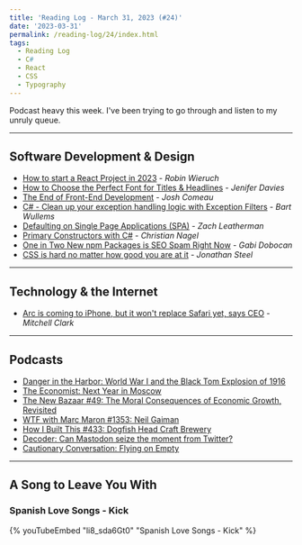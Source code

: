 ```yaml
---
title: 'Reading Log - March 31, 2023 (#24)'
date: '2023-03-31'
permalink: /reading-log/24/index.html
tags:
  - Reading Log
  - C#
  - React
  - CSS
  - Typography
---
```


Podcast heavy this week. I've been trying to go through and listen to my unruly queue.
<!-- excerpt -->

---

## Software Development & Design

- [How to start a React Project in 2023](https://www.robinwieruch.de/react-starter/) - *Robin Wieruch*
- [How to Choose the Perfect Font for Titles & Headlines](https://designshack.net/articles/graphics/choosing-font-for-titles-and-headline/) - *Jenifer Davies*
- [The End of Front-End Development](https://www.joshwcomeau.com/blog/the-end-of-frontend-development/) - *Josh Comeau*
- [C# - Clean up your exception handling logic with Exception Filters](https://bartwullems.blogspot.com/2023/03/c-clean-up-your-exception-handling.html) - *Bart Wullems*
- [Defaulting on Single Page Applications (SPA)](https://www.zachleat.com/web/single-page-applications/) - *Zach Leatherman*
- [Primary Constructors with C#](https://csharp.christiannagel.com/2023/03/28/primaryctors/) - *Christian Nagel*
- [One in Two New npm Packages is SEO Spam Right Now](https://blog.sandworm.dev/one-in-two-new-npm-packages-is-seo-spam-right-now) - *Gabi Dobocan*
- [CSS is hard no matter how good you are at it](https://www.aha.io/engineering/articles/css-is-hard-no-matter-how-good-you-are-at-it) - *Jonathan Steel*

---

## Technology & the Internet

- [Arc is coming to iPhone, but it won't replace Safari yet, says CEO](https://www.theverge.com/2023/3/27/23658863/arc-browser-iphone-ios-companion-app-mac) - *Mitchell Clark*

---

## Podcasts

- [Danger in the Harbor: World War I and the Black Tom Explosion of 1916](https://www.boweryboyshistory.com/2022/08/danger-in-the-harbor-world-war-i-and-the-black-tom-explosion-of-1916.html)
- [The Economist: Next Year in Moscow](https://www.economist.com/moscowpod)
- [The New Bazaar #49: The Moral Consequences of Economic Growth, Revisited](https://shows.acast.com/the-new-bazaar/episodes/the-moral-consequences-of-economic-growth-revisited)
- [WTF with Marc Maron #1353: Neil Gaiman](https://shows.acast.com/wtf-with-marc-maron-podcast/episodes/episode-1353-neil-gaiman)
- [How I Built This #433: Dogfish Head Craft Brewery](https://wondery.com/shows/how-i-built-this/episode/10386-dogfish-head-craft-brewery-sam-and-mariah-calagione/)
- [Decoder: Can Mastodon seize the moment from Twitter?](https://www.theverge.com/23658648/mastodon-ceo-twitter-interview-elon-musk-twitter)
- [Cautionary Conversation: Flying on Empty](https://www.pushkin.fm/podcasts/cautionary-tales/cautionary-conversation-flying-on-empty)

---

## A Song to Leave You With

### Spanish Love Songs - Kick

{% youTubeEmbed "li8_sda6Gt0" "Spanish Love Songs - Kick" %}